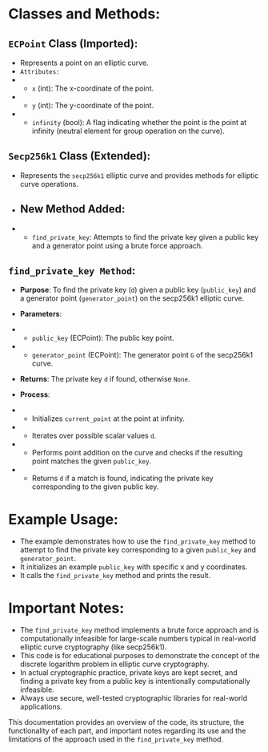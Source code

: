 # Classes and Methods:
## `ECPoint` Class (Imported):

- Represents a point on an elliptic curve.
- `Attributes:`
- - `x` (int): The x-coordinate of the point.
- - `y` (int): The y-coordinate of the point.
- - `infinity` (bool): A flag indicating whether the point is the point at infinity (neutral element for group operation on the curve).

## `Secp256k1` Class (Extended):

- Represents the `secp256k1` elliptic curve and provides methods for elliptic curve operations.
- ## New Method Added:
- - `find_private_key`: Attempts to find the private key given a public key and a generator point using a brute force approach.

## `find_private_key Method`:

- **Purpose**: To find the private key (`d`) given a public key (`public_key`) and a generator point (`generator_point`) on the secp256k1 elliptic curve.

- **Parameters**:
- - `public_key` (ECPoint): The public key point.
- - `generator_point` (ECPoint): The generator point `G` of the secp256k1 curve.

- **Returns**: The private key `d` if found, otherwise `None`.

- **Process**:
- - Initializes `current_point` at the point at infinity.
- - Iterates over possible scalar values `d`.
- - Performs point addition on the curve and checks if the resulting point matches the given `public_key`.
- - Returns `d` if a match is found, indicating the private key corresponding to the given public key.

# Example Usage:
- The example demonstrates how to use the `find_private_key` method to attempt to find the private key corresponding to a given `public_key` and `generator_point`.
- It initializes an example `public_key` with specific x and y coordinates.
- It calls the `find_private_key` method and prints the result.

# Important Notes:
- The `find_private_key` method implements a brute force approach and is computationally infeasible for large-scale numbers typical in real-world elliptic curve cryptography (like secp256k1).
- This code is for educational purposes to demonstrate the concept of the discrete logarithm problem in elliptic curve cryptography.
- In actual cryptographic practice, private keys are kept secret, and finding a private key from a public key is intentionally computationally infeasible.
- Always use secure, well-tested cryptographic libraries for real-world applications.

This documentation provides an overview of the code, its structure, the functionality of each part, and important notes regarding its use and the limitations of the approach used in the `find_private_key` method.